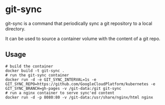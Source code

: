 # git-sync

git-sync is a command that periodically sync a git repository to a local directory.

It can be used to source a container volume with the content of a git repo.

## Usage

```
# build the container
docker build -t git-sync .
# run the git-sync container
docker run -d -e GIT_SYNC_INTERVAL=1s -e GIT_SYNC_REPO=https://github.com/GoogleCloudPlatform/kubernetes -e GIT_SYNC_BRANCH=gh-pages -v /git-data:/git git-sync
# run a nginx container to serve sync'ed content
docker run -d -p 8080:80 -v /git-data:/usr/share/nginx/html nginx 
```
